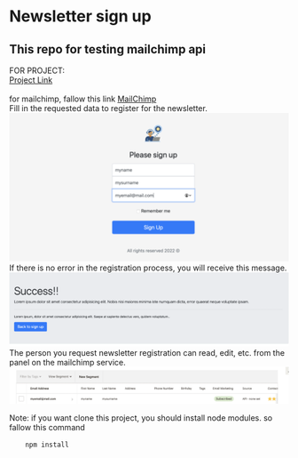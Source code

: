 # Newsletter sign up 
## This repo for testing mailchimp api 
FOR PROJECT:
<br>
<a href="https://musabeytekinnewsletter.herokuapp.com"> Project Link </a>
<br>
<br>
for mailchimp, fallow this link <a href="https://mailchimp.com">MailChimp</a>
<br>
Fill in the requested data to register for the newsletter.
<img src="https://github.com/musabeytekin/images/blob/main/view/signup.png">
<br>
If there is no error in the registration process, you will receive this message.
<img src="https://github.com/musabeytekin/images/blob/main/view/success.png">
The person you request newsletter registration can read, edit, etc. from the panel on the mailchimp service.
<img src="https://github.com/musabeytekin/images/blob/main/view/admin-dashboard.png">


Note: if you want clone this project, you should install node modules. so fallow this command

```bash
    npm install
```

